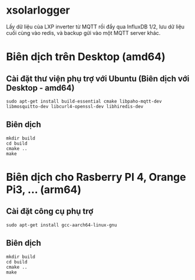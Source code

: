 # xsolarlogger

Lấy dữ liệu của LXP inverter từ MQTT rồi đẩy qua InfluxDB 1/2, lưu dữ liệu cuối cùng vào redis, và backup gửi vào một MQTT server khác.

# Biên dịch trên Desktop (amd64)
## Cài đặt thư viện phụ trợ với Ubuntu (Biên dịch với Desktop - amd64)

    sudo apt-get install build-essential cmake libpaho-mqtt-dev libmosquitto-dev libcurl4-openssl-dev libhiredis-dev

## Biên dịch

    mkdir build
    cd build
    cmake ..
    make


# Biên dịch cho Rasberry PI 4, Orange Pi3, ... (arm64)
 
## Cài đặt công cụ phụ trợ
	sudo apt-get install gcc-aarch64-linux-gnu

## Biên dịch
	mkdir build
	cd build
	cmake ..
	make

